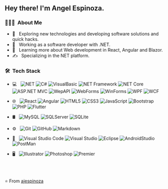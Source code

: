 <h2> Hey there! I'm Angel Espinoza.</h2>

<h3> 👨🏻‍💻 &nbsp;About Me </h3>

- 🤔 &nbsp; Exploring new technologies and developing software solutions and quick hacks.
- 💼 &nbsp; Working as a software developer with .NET.
- 🌱 &nbsp; Learning more about Web development in React, Angular and Blazor.
- ✍️ &nbsp; Specializing in the NET platform.

<h3> 🛠 &nbsp;Tech Stack</h3>

- 💻 &nbsp;
  ![NET](https://img.shields.io/badge/.NET-Platform-brightgreen)
  ![C#](https://img.shields.io/badge/-C%23-blue)
  ![VisualBasic](https://img.shields.io/badge/-VisualBasic-blue)
  ![NET Framework](https://img.shields.io/badge/-NET%20Framework-blue)
  ![NET Core](https://img.shields.io/badge/-NET%20Core-blue)
  ![ASP.NET MVC](https://img.shields.io/badge/-ASP.NET%20MVC-blue)
  ![WepAPI](https://img.shields.io/badge/-WepAPI-blue)
  ![WebForms](https://img.shields.io/badge/-WebForms-blue)
  ![WinForms](https://img.shields.io/badge/-WinForms-blue)
  ![WPF](https://img.shields.io/badge/-WPF-blue)
  ![WCF](https://img.shields.io/badge/-WCF-blue)
- 🌐 &nbsp;
  ![React](https://img.shields.io/badge/-React-333333?style=flat&logo=react)
  ![Angular](https://img.shields.io/badge/-Angular-333333?style=flat&logo=angular)
  ![HTML5](https://img.shields.io/badge/-HTML5-333333?style=flat&logo=HTML5)
  ![CSS3](https://img.shields.io/badge/-CSS-333333?style=flat&logo=CSS3&logoColor=1572B6)
  ![JavaScript](https://img.shields.io/badge/-JavaScript-333333?style=flat&logo=javascript)
  ![Bootstrap](https://img.shields.io/badge/-Bootstrap-333333?style=flat&logo=bootstrap&logoColor=563D7C)
  ![PHP](https://img.shields.io/badge/-PHP-333333?style=flat&logo=php)
  ![Flutter](https://img.shields.io/badge/-Flutter-333333?style=flat&logo=flutter)
- 🛢 &nbsp;
  ![MySQL](https://img.shields.io/badge/-MySQL-333333?style=flat&logo=mysql)
  ![SQLServer](https://img.shields.io/badge/SQLServer-333333?style=microsoftsqlserver&logo=microsoftsqlserver)
  ![SQLite](https://img.shields.io/badge/SQLite-333333?style=sqlite&logo=sqlite)
- ⚙️ &nbsp;
  ![Git](https://img.shields.io/badge/-Git-333333?style=flat&logo=git)
  ![GitHub](https://img.shields.io/badge/-GitHub-333333?style=flat&logo=github)
  ![Markdown](https://img.shields.io/badge/-Markdown-333333?style=flat&logo=markdown)
- 🔧 &nbsp;
  ![Visual Studio Code](https://img.shields.io/badge/-Visual%20Studio%20Code-333333?style=flat&logo=visual-studio-code&logoColor=007ACC)
  ![Visual Studio](https://img.shields.io/badge/-VisualStudio-333333?style=visualstudio&logo=visualstudio)
  ![Eclipse](https://img.shields.io/badge/-Eclipse-333333?style=flat&logo=eclipse-ide&logoColor=2C2255)
  ![AndroidStudio](https://img.shields.io/badge/-AndroidStudio-333333?style=androidstudio&logo=androidstudio)
  ![PostMan](https://img.shields.io/badge/-PostMan-333333?style=postman&logo=postman)
  
- 🖥 &nbsp;
  ![Illustrator](https://img.shields.io/badge/-Illustrator-333333?style=flat&logo=adobe-illustrator)
  ![Photoshop](https://img.shields.io/badge/-Photoshop-333333?style=flat&logo=adobe-photoshop)
  ![Premier](https://img.shields.io/badge/-AdobePremier-333333?style=adobepremierepro&logo=adobepremierepro)

<br/>


<br/>

⭐️ From [ajespinoza](https://github.com/ajespinoza)
